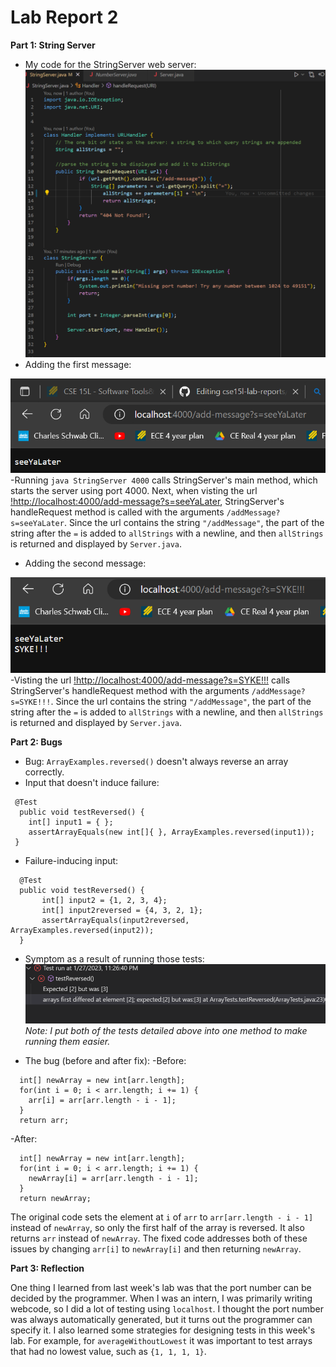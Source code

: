 # Lab Report 2
**Part 1: String Server**
* My code for the StringServer web server:
![Image](https://raw.githubusercontent.com/maxr0964/cse15l-lab-reports/main/webServerCode.png)
* Adding the first message:

![Image](https://raw.githubusercontent.com/maxr0964/cse15l-lab-reports/main/firstAddMessage.png)
-Running <code>java StringServer 4000</code> calls StringServer's main method, which starts the server
 using port 4000. Next, when visting the url [!http://localhost:4000/add-message?s=seeYaLater](http://localhost:4000/add-message?s=seeYaLater), StringServer's handleRequest method is called with the  arguments <code>/addMessage?s=seeYaLater</code>. Since the url contains the string <code>"/addMessage"</code>, the part of the string after the <code>=</code> is added to <code>allStrings</code> with a newline, and then <code>allStrings</code> is returned and displayed by <code>Server.java</code>.
* Adding the second message:

![Image](https://raw.githubusercontent.com/maxr0964/cse15l-lab-reports/main/secondAddMessage.png)
-Visting the url [!http://localhost:4000/add-message?s=SYKE!!!](http://localhost:4000/add-message?s=SYKE!!!) calls StringServer's handleRequest method with the  arguments <code>/addMessage?s=SYKE!!!</code>. Since the url contains the string <code>"/addMessage"</code>, the part of the string after the <code>=</code> is added to <code>allStrings</code> with a newline, and then <code>allStrings</code> is returned and displayed by <code>Server.java</code>.

**Part 2: Bugs**
* Bug: <code>ArrayExamples.reversed()</code> doesn't always reverse an array correctly.
* Input that doesn't induce failure:
```
 @Test
  public void testReversed() {
    int[] input1 = { };
    assertArrayEquals(new int[]{ }, ArrayExamples.reversed(input1));
 }
 ```
 * Failure-inducing input:
```
  @Test
  public void testReversed() {
       int[] input2 = {1, 2, 3, 4};
       int[] input2reversed = {4, 3, 2, 1};
       assertArrayEquals(input2reversed, ArrayExamples.reversed(input2));
  }
  ```
  * Symptom as a result of running those tests:
  ![Image](https://raw.githubusercontent.com/maxr0964/cse15l-lab-reports/main/runningTests.png)
  *Note: I put both of the tests detailed above into one method to make running them easier.*
  
  * The bug (before and after fix):
  -Before:
  ```
    int[] newArray = new int[arr.length];
    for(int i = 0; i < arr.length; i += 1) {
      arr[i] = arr[arr.length - i - 1];
    }
    return arr;
  ```
  -After:
  ```
    int[] newArray = new int[arr.length];
    for(int i = 0; i < arr.length; i += 1) {
      newArray[i] = arr[arr.length - i - 1];
    }
    return newArray;
  ```
  The original code sets the element at <code>i</code> of <code>arr</code> to <code>arr[arr.length - i - 1]</code> instead of <code>newArray</code>, so only the first half of the array is reversed. It also returns <code>arr</code> instead of <code>newArray</code>. The fixed code addresses both of these issues by changing <code>arr[i]</code> to <code>newArray[i]</code> and then returning <code>newArray</code>.
 
 



**Part 3: Reflection**

One thing I learned from last week's lab was that the port number can be decided by the programmer. When I was an intern, I was primarily writing webcode, so I did a lot of testing using <code>localhost</code>. I thought the port number was always automatically generated, but it turns out the programmer can specify it. I also learned some strategies for designing tests in this week's lab. For example, for <code>averageWithoutLowest</code> it was important to test arrays that had no lowest value, such as <code>{1, 1, 1, 1}</code>.
